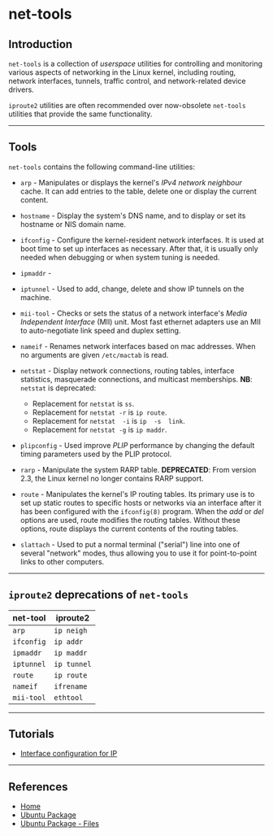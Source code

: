 # net-tools

## Introduction

`net-tools` is a collection of _userspace_ utilities for controlling and monitoring various aspects of networking in the Linux kernel, including routing, network interfaces, tunnels, traffic control, and network-related device drivers.

`iproute2` utilities are often recommended over now-obsolete `net-tools` utilities that provide the same functionality.

---

## Tools

`net-tools` contains the following command-line utilities: 

* `arp` - Manipulates or displays the kernel's _IPv4 network neighbour_ cache. It can add entries to the table, delete one or display the current content.

* `hostname` - Display the system's DNS name, and to display or set its hostname or NIS domain name.

* `ifconfig` - Configure the kernel-resident network interfaces.  It is used at boot time to set up interfaces as necessary.  After that, it is usually only needed when debugging or when system tuning is needed.

* `ipmaddr` - 

* `iptunnel` - Used to add, change, delete and show IP tunnels on the machine.

* `mii-tool` - Checks or sets the status of a network interface's _Media Independent Interface_ (MII) unit.  Most fast ethernet adapters use an MII to  auto-negotiate link speed and duplex setting.

* `nameif` - Renames network interfaces based on mac addresses. When no arguments are given `/etc/mactab` is read.

* `netstat` - Display network connections, routing tables, interface statistics, masquerade connections, and multicast memberships. __NB__: `netstat` is deprecated: 
    * Replacement for `netstat` is `ss`.  
    * Replacement for `netstat -r` is `ip route`.
    * Replacement for  `netstat  -i`  is  `ip  -s  link`.
    * Replacement for `netstat -g` is `ip maddr`.

* `plipconfig` - Used improve _PLIP_ performance by changing the default timing parameters used by the PLIP protocol.

* `rarp` - Manipulate the system RARP table. __DEPRECATED__: From  version  2.3,  the  Linux  kernel  no longer contains RARP support.

* `route` - Manipulates the kernel's IP routing tables. Its primary use is to set up static routes to specific hosts or networks via an interface after it has been configured with the `ifconfig(8)` program. When the _add_ or _del_ options are used, route modifies the routing tables. Without these options, route displays the current contents of the routing tables.

* `slattach` - Used to put a normal terminal ("serial") line into one of several "network" modes, thus allowing you to use it for point-to-point links to other computers.

---

## `iproute2` deprecations of `net-tools` 

| net-tool	 | iproute2    |
| ---------- | ----------- |
| `arp`	     | `ip neigh`  |
| `ifconfig` | `ip addr`   |
| `ipmaddr`	 | `ip maddr`  |
| `iptunnel` | `ip tunnel` |
| `route`	 | `ip route`  |
| `nameif`	 | `ifrename`  |
| `mii-tool` | `ethtool`   |

---

## Tutorials

* [Interface configuration for IP](http://www.faqs.org/docs/linux_network/x-087-2-iface.interface.html)

---

## References

* [Home](http://net-tools.sourceforge.net/)
* [Ubuntu Package](https://packages.ubuntu.com/cosmic/net-tools)
* [Ubuntu Package - Files](https://packages.ubuntu.com/cosmic/amd64/net-tools/filelist)